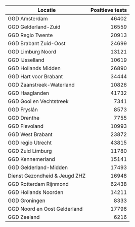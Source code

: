 | Locatie | Positieve tests |
|---------|----------------:|
| GGD Amsterdam                            | 46402 |
| GGD Gelderland-Zuid                      | 16559 |
| GGD Regio Twente                         | 20913 |
| GGD Brabant Zuid-Oost                    | 24699 |
| GGD Limburg Noord                        | 13121 |
| GGD IJsselland                           | 10619 |
| GGD Hollands Midden                      | 26890 |
| GGD Hart voor Brabant                    | 34444 |
| GGD Zaanstreek-Waterland                 | 10826 |
| GGD Haaglanden                           | 41732 |
| GGD Gooi en Vechtstreek                  |  7341 |
| GGD Fryslân                              |  8573 |
| GGD Drenthe                              |  7755 |
| GGD Flevoland                            | 10993 |
| GGD West Brabant                         | 23872 |
| GGD regio Utrecht                        | 43815 |
| GGD Zuid Limburg                         | 11780 |
| GGD Kennemerland                         | 15141 |
| GGD Gelderland-Midden                    | 17493 |
| Dienst Gezondheid & Jeugd ZHZ            | 16948 |
| GGD Rotterdam Rijnmond                   | 62438 |
| GGD Hollands Noorden                     | 14211 |
| GGD Groningen                            |  8333 |
| GGD Noord en Oost Gelderland             | 17796 |
| GGD Zeeland                              |  6216 |
